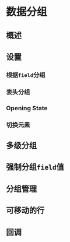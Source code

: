 # 数据分组

## 概述

## 设置

### 根据`field`分组

### 表头分组

### Opening State

### 切换元素

## 多级分组

## 强制分组`field`值

## 分组管理

## 可移动的行

## 回调